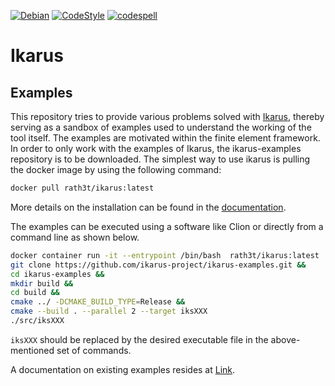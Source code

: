 <!--
SPDX-FileCopyrightText: 2022 The Ikarus Developers mueller@ibb.uni-stuttgart.de
SPDX-License-Identifier: LGPL-2.1-or-later
-->

[![Debian](https://github.com/ikarus-project/ikarus-examples/actions/workflows/debian.yml/badge.svg)](https://github.com/ikarus-project/ikarus-examples/actions/workflows/debian.yml)
[![CodeStyle](https://github.com/ikarus-project/ikarus-examples/actions/workflows/style.yml/badge.svg)](https://github.com/ikarus-project/ikarus-examples/actions/workflows/style.yml)
[![codespell](https://github.com/ikarus-project/ikarus-examples/actions/workflows/codespell.yml/badge.svg)](https://github.com/ikarus-project/ikarus-examples/actions/workflows/codespell.yml)
# Ikarus
## Examples

This repository tries to provide various problems solved with [Ikarus](https://ikarus-project.github.io/), thereby serving as a sandbox of examples used to understand the working of the tool itself.
The examples are motivated within the finite element framework.
In order to only work with the examples of Ikarus, the ikarus-examples repository is to be downloaded.
The simplest way to use ikarus is pulling the docker image by using the following command:
```sh
docker pull rath3t/ikarus:latest
```
More details on the installation can be found in the [documentation](https://ikarus-project.github.io/download/).

The examples can be executed using a software like Clion or directly from a command line as shown below.

```sh
docker container run -it --entrypoint /bin/bash  rath3t/ikarus:latest 
git clone https://github.com/ikarus-project/ikarus-examples.git &&
cd ikarus-examples &&
mkdir build &&
cd build &&
cmake ../ -DCMAKE_BUILD_TYPE=Release &&
cmake --build . --parallel 2 --target iksXXX
./src/iksXXX
```
`iksXXX` should be replaced by the desired executable file in the above-mentioned set of commands.

A documentation on existing examples resides at [Link](https://ikarus-project.github.io/examples/).

